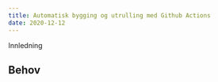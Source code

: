 ```yaml
---
title: Automatisk bygging og utrulling med Github Actions
date: 2020-12-12
---
```


Innledning


## Behov

